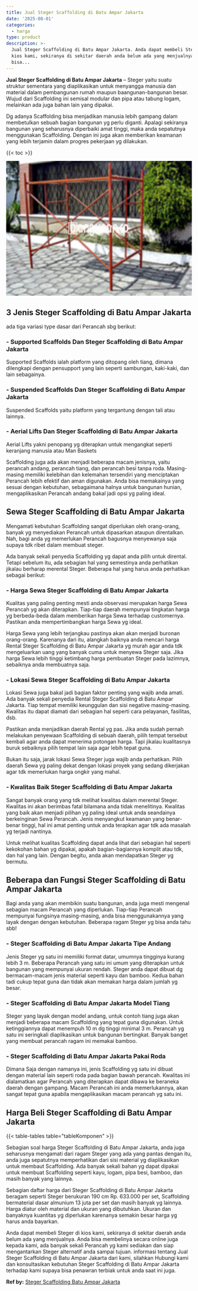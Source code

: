 ```yaml
---
title: Jual Steger Scaffolding di Batu Ampar Jakarta
date: '2025-08-01'
categories:
  - harga
type: product
description: >-
  Jual Steger Scaffolding di Batu Ampar Jakarta. Anda dapat membeli Steger di
  kios kami, sekiranya di sekitar daerah anda belum ada yang menjualnya. Anda
  bisa...
---
```


**Jual Steger Scaffolding di Batu Ampar Jakarta** – Steger yaitu suatu struktur sementara yang diaplikasikan untuk menyangga manusia dan material dalam pembangunan rumah maupun baangunan-bangunan besar. Wujud dari Scaffolding ini semisal modular dan pipa atau tabung logam, melainkan ada juga bahan lain yang dipakai.

Dg adanya Scaffolding bisa menjadikan manusia lebih gampang dalam membetulkan sebuah bagian bangunan yg perlu diganti. Apalagi sekiranya bangunan yang seharusnya diperbaiki amat tinggi, maka anda sepatutnya menggunakan Scaffolding. Dengan ini juga akan memberikan keamanan yang lebih terjamin dalam progres pekerjaan yg dilakukan.

{{< toc >}}

![Jual Steger Scaffolding di Batu Ampar Jakarta](/images/sewa-scaffolding-steger-19.png)

## 3 Jenis Steger Scaffolding di Batu Ampar Jakarta

ada tiga variasi type dasar dari Perancah sbg berikut:

### \- Supported Scaffolds Dan Steger Scaffolding di Batu Ampar Jakarta

Supported Scaffolds ialah platform yang ditopang oleh tiang, dimana dilengkapi dengan pensupport yang lain seperti sambungan, kaki-kaki, dan lain sebagainya.

### \- Suspended Scaffolds Dan Steger Scaffolding di Batu Ampar Jakarta

Suspended Scaffolds yaitu platform yang tergantung dengan tali atau lainnya.

### \- Aerial Lifts Dan Steger Scaffolding di Batu Ampar Jakarta

Aerial Lifts yakni penopang yg diterapkan untuk mengangkat seperti keranjang manusia atau Man Baskets

Scaffolding juga ada akan menjadi beberapa macam jenisnya, yaitu perancah andang, perancah tiang, dan perancah besi tanpa roda. Masing-masing memiliki kelebihan dan kelemahan tersendiri yang menciptakan Perancah lebih efektif dan aman digunakan. Anda bisa memakainya yang sesuai dengan kebutuhan, sebagaimana halnya untuk bangunan hunian, mengaplikasikan Perancah andang bakal jadi opsi yg paling ideal.

## Sewa Steger Scaffolding di Batu Ampar Jakarta

Mengamati kebutuhan Scaffolding sangat diperlukan oleh orang-orang, banyak yg menyediakan Perancah untuk dipasarkan ataupun direntalkan. Nah, bagi anda yg memerlukan Perancah bagusnya menyewanya saja supaya tdk ribet dalam membuat steger.

Ada banyak sekali penyedia Scaffolding yg dapat anda pilih untuk dirental. Tetapi sebelum itu, ada sebagian hal yang semestinya anda perhatikan jikalau berharap merental Steger. Beberapa hal yang harus anda perhatikan sebagai berikut:

### \- Harga Sewa Steger Scaffolding di Batu Ampar Jakarta

Kualitas yang paling penting mesti anda observasi merupakan harga Sewa Perancah yg akan diterapkan. Tiap-tiap daerah mempunyai tingkatan harga yg berbeda-beda dalam memberikan harga Sewa terhadap customernya. Pastikan anda mempertimbangkan harga Sewa yg ideal.

Harga Sewa yang lebih terjangkau pastinya akan akan menjadi buronan orang-orang. Karenanya dari itu, alangkah baiknya anda mencari harga Rental Steger Scaffolding di Batu Ampar Jakarta yg murah agar anda tdk mengeluarkan uang yang banyak cuma untuk menyewa Steger saja. Jika harga Sewa lebih tinggi ketimbang harga pembuatan Steger pada lazimnya, sebaiknya anda membuatnya saja.

### \- Lokasi Sewa Steger Scaffolding di Batu Ampar Jakarta

Lokasi Sewa juga bakal jadi bagian faktor penting yang wajib anda amati. Ada banyak sekali penyedia Rental Steger Scaffolding di Batu Ampar Jakarta. Tiap tempat memiliki keunggulan dan sisi negative masing-masing. Kwalitas itu dapat diamati dari sebagian hal seperti cara pelayanan, fasilitas, dsb.

Pastikan anda menjadikan daerah Rental yg pas. Jika anda sudah pernah melakukan penyewaan Scaffolding di sebuah daerah, pilih tempat tersebut kembali agar anda dapat menerima potongan harga. Tapi jikalau kualitasnya buruk sebaiknya pilih tempat lain saja agar lebih tepat guna.

Bukan itu saja, jarak lokasi Sewa Steger juga wajib anda perhatikan. Pilih daerah Sewa yg paling dekat dengan lokasi proyek yang sedang dikerjakan agar tdk memerlukan harga ongkir yang mahal.

### \- Kwalitas Baik Steger Scaffolding di Batu Ampar Jakarta

Sangat banyak orang yang tdk melihat kwalitas dalam merental Steger. Kwalitas ini akan berimbas fatal bilamana anda tidak menelitinya. Kwalitas yang baik akan menjadi pilihan yg paling ideal untuk anda seandainya berkeinginan Sewa Perancah. Jenis menyangkut keamanan yang benar-benar tinggi, hal ini amat penting untuk anda terapkan agar tdk ada masalah yg terjadi nantinya.

Untuk melihat kualitas Scaffolding dapat anda lihat dari sebagian hal seperti kekokohan bahan yg dipakai, apakah bagian-bagiannya komplit atau tdk, dan hal yang lain. Dengan begitu, anda akan mendapatkan Steger yg bermutu.

## Beberapa dan Fungsi Steger Scaffolding di Batu Ampar Jakarta

Bagi anda yang akan membikin suatu bangunan, anda juga mesti mengenal sebagian macam Perancah yang diperlukan. Tiap-tiap Perancah mempunyai fungsinya masing-masing, anda bisa menggunakannya yang layak dengan dengan kebutuhan. Beberapa ragam Steger yg bisa anda tahu sbb!

### \- Steger Scaffolding di Batu Ampar Jakarta Tipe Andang

Jenis Steger yg satu ini memiliki format datar, umumnya tingginya kurang lebih 3 m. Beberapa Perancah yang satu ini umum yang diterapkan untuk bangunan yang mempunyai ukuran rendah. Steger anda dapat dibuat dg bermacam-macam jenis material seperti kayu dan bamboo. Kedua bahan tadi cukup tepat guna dan tidak akan memakan harga dalam jumlah yg besar.

### \- Steger Scaffolding di Batu Ampar Jakarta Model Tiang

Steger yang layak dengan model andang, untuk contoh tiang juga akan menjadi beberapa macam Scaffolding yang tepat guna digunakan. Untuk ketinggiannya dapat menempuh 10 m dg tinggi minimal 3 m. Perancah yg satu ini seringkali diaplikasikan untuk bangunan bertingkat. Banyak banget yang membuat perancah ragam ini memakai bamboo.

### \- Steger Scaffolding di Batu Ampar Jakarta Pakai Roda

Dimana Saja dengan namanya ini, jenis Scaffolding yg satu ini dibuat dengan material lain seperti roda pada bagian bawah perancah. Kwalitas ini dialamatkan agar Perancah yang diterapkan dapat dibawa ke beraneka daerah dengan gampang. Macam Perancah ini anda memerlukannya, akan sangat tepat guna apabila mengaplikasikan macam perancah yg satu ini.

## Harga Beli Steger Scaffolding di Batu Ampar Jakarta

{{< table-tables table="tableKomponen" >}}

Sebagian soal harga Steger Scaffolding di Batu Ampar Jakarta, anda juga seharusnya mengamati dari ragam Steger yang ada yang pantas dengan itu, anda juga sepatutnya memperhatikan dari sisi material yg diaplikasikan untuk membaut Scaffolding. Ada banyak sekali bahan yg dapat dipakai untuk membuat Scaffolding seperti kayu, logam, pipa besi, bamboo, dan masih banyak yang lainnya.

Sebagian daftar harga dari Steger Scaffolding di Batu Ampar Jakarta beragam seperti Steger berukuran 190 cm Rp. 633.000 per set, Scaffolding bermaterial dasar almunium 13 juta per set dan masih banyak yg lainnya. Harga diatur oleh material dan ukuran yang dibutuhkan. Ukuran dan banyaknya kuantitas yg diperlukan karenanya semakin besar harga yg harus anda bayarkan.

Anda dapat membeli Steger di kios kami, sekiranya di sekitar daerah anda belum ada yang menjualnya. Anda bisa membelinya secara online juga kepada kami, ada banyak sekali Perancah yg kami sediakan dan siap mengantarkan Steger alternatif anda sampai tujuan. informasi tentang Jual Steger Scaffolding di Batu Ampar Jakarta dari kami, silahkan Hubungi kami dan konsultasikan kebutuhan Steger Scaffolding di Batu Ampar Jakarta terhadap kami supaya bisa penawran terbiak untuk anda saat ini juga.

**Ref by:** [Steger Scaffolding Batu Ampar Jakarta](https://id.wikipedia.org/wiki/Steger)
